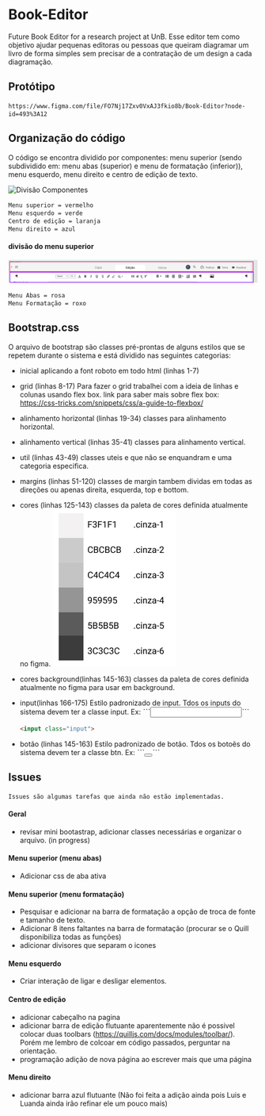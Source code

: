 # Book-Editor
 Future Book Editor for a research project at UnB.
 Esse editor tem como objetivo ajudar pequenas editoras ou pessoas que queiram diagramar um livro de forma simples sem precisar de a contratação de um design a cada diagramação. 

## Protótipo
    https://www.figma.com/file/FO7Nj17Zxv0VxAJ3fkio8b/Book-Editor?node-id=493%3A12

## Organização do código
O código se encontra dividido por componentes: menu superior (sendo subdividido em: menu abas (superior) e menu de formatação (inferior)), menu esquerdo, menu direito e centro de edição de texto.

![Divisão Componentes](./assets-read-me/divisão-componentes.png)

    Menu superior = vermelho
    Menu esquerdo = verde
    Centro de edição = laranja
    Menu direito = azul

#### divisão do menu superior

![Divisão menu superior](./assets-read-me/menusuperior.png)

    Menu Abas = rosa
    Menu Formatação = roxo

##  Bootstrap.css
O arquivo de bootstrap são classes pré-prontas de alguns estilos que se repetem durante o sistema e está dividido nas seguintes categorias:

* inicial aplicando a font roboto em todo html (linhas 1-7)

* grid (linhas 8-17)
    Para fazer o grid trabalhei com a ideia de linhas e colunas usando flex box.
    link para saber mais sobre flex box: https://css-tricks.com/snippets/css/a-guide-to-flexbox/

* alinhamento horizontal (linhas 19-34)
    classes para alinhamento horizontal.

* alinhamento vertical (linhas 35-41)
    classes para alinhamento vertical.

* util (linhas 43-49)
    classes uteis e que não se enquandram e uma categoria especifica. 

* margins (linhas 51-120)
    classes de margin tambem dividas em todas as direções ou apenas direita, esquerda, top e bottom. 

* cores (linhas 125-143)
    classes da paleta de cores definida atualmente no figma. 
    ![Tabela Cores](./assets-read-me/tabelacores.png)
    
* cores background(linhas 145-163)
    classes da paleta de cores definida atualmente no figma para usar em background.

* input(linhas 166-175)
    Estilo padronizado de input. Tdos os inputs do sistema devem ter a classe input.
    Ex: ˋˋˋ<input class="input">ˋˋˋ

    ~~~html
    <input class="input">
    ~~~

* botão (linhas 145-163)
    Estilo padronizado de botão. Tdos os botoẽs do sistema devem ter a classe btn.
    Ex: ˋˋˋ<button class="btn"></button>ˋˋˋ


## Issues
    Issues são algumas tarefas que ainda não estão implementadas. 

#### Geral

* revisar mini bootastrap, adicionar classes necessárias e organizar o arquivo. (in progress)

#### Menu superior (menu abas)

* Adicionar css de aba ativa

#### Menu superior (menu formatação)

* Pesquisar e adicionar na barra de formatação a opção de troca de fonte e tamanho de texto. 
* Adicionar 8 itens faltantes na barra de formatação (procurar se o Quill disponibiliza todas as funções)
* adicionar divisores que separam o icones

#### Menu esquerdo

* Criar interação de ligar e desligar elementos. 

#### Centro de edição

* adicionar cabeçalho na pagina
* adicionar barra de edição flutuante
    aparentemente não é possivel colocar duas toolbars (https://quilljs.com/docs/modules/toolbar/). Porém me lembro de colcoar em código passados, perguntar na orientação.
* programação adição de nova página ao escrever mais que uma página

#### Menu direito

* adicionar barra azul flutuante (Não foi feita a adição ainda pois Luis e Luanda ainda irão refinar ele um pouco mais)
